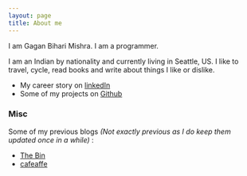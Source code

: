 ```yaml
---
layout: page
title: About me
---
```


I am Gagan Bihari Mishra. I am a programmer.

I am an Indian by nationality and currently living in Seattle, US. I like to travel, cycle, read books and write about things I like or dislike.

- My career story on [linkedIn](https://www.linkedin.com/in/gaganmishra/)
- Some of my projects on [Github](https://github.com/gagan405)

### Misc

Some of my previous blogs *(Not exactly previous as I do keep them updated once in a while)* :

- [The Bin](http://gaganmishra.wordpress.com)
- [cafeaffe](http://cafeaffe.wordpress.com)
